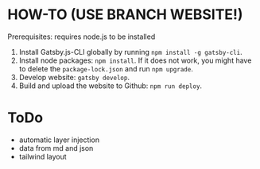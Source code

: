 # HOW-TO (USE BRANCH WEBSITE!)
Prerequisites: requires node.js to be installed
1. Install Gatsby.js-CLI globally by running `npm install -g gatsby-cli`.
2. Install node packages: `npm install`. If it does not work, you might have to delete the `package-lock.json` and run `npm upgrade`.
3. Develop website: `gatsby develop`.
4. Build and upload the website to Github: `npm run deploy`.

# ToDo
- automatic layer injection
- data from md and json
- tailwind layout